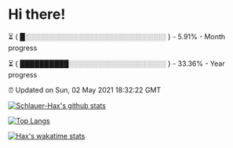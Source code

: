 # Hi there!

⏳ { █░░░░░░░░░░░░░░░░░░░░░░░░░░░░░ } - 5.91% - Month progress

⏳ { ██████████░░░░░░░░░░░░░░░░░░░░ } - 33.36% - Year progress

⏰ Updated on Sun, 02 May 2021 18:32:22 GMT


[![Schlauer-Hax's github stats](https://github-readme-stats.vercel.app/api?username=Schlauer-Hax&show_icons=true&theme=dark&count_private=true)](https://github.com/Schlauer-Hax)


[![Top Langs](https://github-readme-stats.vercel.app/api/top-langs/?username=Schlauer-Hax&layout=compact&theme=dark)](https://github.com/Schlauer-Hax?tab=repositories)


[![Hax's wakatime stats](https://github-readme-stats.vercel.app/api/wakatime?username=Hax&theme=dark)](https://wakatime.com/@Hax)

